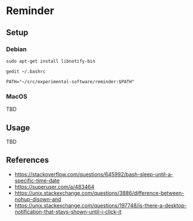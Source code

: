 
# Reminder

## Setup

### Debian

```
sudo apt-get install libnotify-bin
```
`gedit ~/.bashrc`
```
PATH="~/src/experimental-software/reminder:$PATH"
```

### MacOS

TBD

## Usage

TBD


## References
- https://stackoverflow.com/questions/645992/bash-sleep-until-a-specific-time-date
- https://superuser.com/a/483464
- https://unix.stackexchange.com/questions/3886/difference-between-nohup-disown-and
- https://unix.stackexchange.com/questions/197748/is-there-a-desktop-notification-that-stays-shown-until-i-click-it
